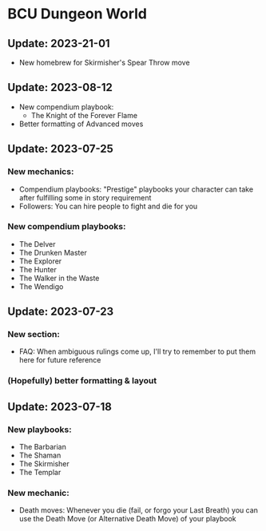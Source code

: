 # BCU Dungeon World

## Update:  2023-21-01
- New homebrew for Skirmisher's Spear Throw move

## Update: 2023-08-12
- New compendium playbook:
    - The Knight of the Forever Flame
- Better formatting of Advanced moves

## Update: 2023-07-25
### New mechanics:
- Compendium playbooks: "Prestige" playbooks your character can take after fulfilling some in story requirement
- Followers: You can hire people to fight and die for you

### New compendium playbooks:
- The Delver
- The Drunken Master
- The Explorer
- The Hunter
- The Walker in the Waste
- The Wendigo

## Update: 2023-07-23
### New section:
- FAQ: When ambiguous rulings come up, I'll try to remember to put them here for future reference
### (Hopefully) better formatting & layout

## Update: 2023-07-18
### New playbooks:
- The Barbarian
- The Shaman
- The Skirmisher
- The Templar

### New mechanic:
- Death moves: Whenever you die (fail, or forgo your Last Breath) you can use the Death Move (or Alternative Death Move) of your playbook
